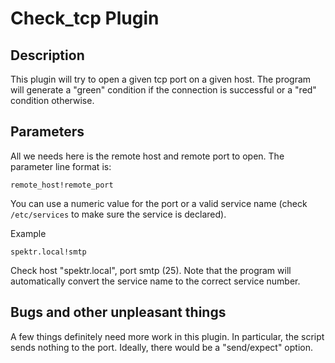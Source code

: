 # Check_tcp Plugin

## Description

This plugin will try to open a given tcp port on a given host. The program will
generate a "green" condition if the connection is successful or a "red"
condition otherwise.

## Parameters

All we needs here is the remote host and remote port to open. The parameter line format is:

```
remote_host!remote_port
```

You can use a numeric value for the port or a valid service name (check
`/etc/services` to make sure the service is declared).

Example

```
spektr.local!smtp
```

Check host "spektr.local", port smtp (25). Note that the program will
automatically convert the service name to the correct service number.

## Bugs and other unpleasant things

A few things definitely need more work in this plugin. In particular, the
script sends nothing to the port. Ideally, there would be a "send/expect"
option.
